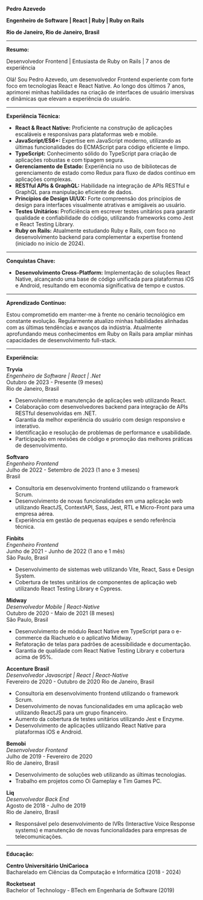 **Pedro Azevedo**

**Engenheiro de Software | React | Ruby | Ruby on Rails**

**Rio de Janeiro, Rio de Janeiro, Brasil**

---

**Resumo:**

Desenvolvedor Frontend | Entusiasta de Ruby on Rails | 7 anos de experiência

Olá! Sou Pedro Azevedo, um desenvolvedor Frontend experiente com forte foco em tecnologias React e React Native. Ao longo dos últimos 7 anos, aprimorei minhas habilidades na criação de interfaces de usuário imersivas e dinâmicas que elevam a experiência do usuário.

---

**Experiência Técnica:**

- **React & React Native:** Proficiente na construção de aplicações escaláveis e responsivas para plataformas web e mobile.
- **JavaScript/ES6+:** Expertise em JavaScript moderno, utilizando as últimas funcionalidades do ECMAScript para código eficiente e limpo.
- **TypeScript:** Conhecimento sólido do TypeScript para criação de aplicações robustas e com tipagem segura.
- **Gerenciamento de Estado:** Experiência no uso de bibliotecas de gerenciamento de estado como Redux para fluxo de dados contínuo em aplicações complexas.
- **RESTful APIs & GraphQL:** Habilidade na integração de APIs RESTful e GraphQL para manipulação eficiente de dados.
- **Princípios de Design UI/UX:** Forte compreensão dos princípios de design para interfaces visualmente atrativas e amigáveis ao usuário.
- **Testes Unitários:** Proficiência em escrever testes unitários para garantir qualidade e confiabilidade do código, utilizando frameworks como Jest e React Testing Library.
- **Ruby on Rails:** Atualmente estudando Ruby e Rails, com foco no desenvolvimento backend para complementar a expertise frontend (iniciado no início de 2024).

---

**Conquistas Chave:**

- **Desenvolvimento Cross-Platform:** Implementação de soluções React Native, alcançando uma base de código unificada para plataformas iOS e Android, resultando em economia significativa de tempo e custos.

---

**Aprendizado Contínuo:**

Estou comprometido em manter-me à frente no cenário tecnológico em constante evolução. Regularmente atualizo minhas habilidades alinhadas com as últimas tendências e avanços da indústria. Atualmente aprofundando meus conhecimentos em Ruby on Rails para ampliar minhas capacidades de desenvolvimento full-stack.

---

**Experiência:**

**Tryvia**  
*Engenheiro de Software | React | .Net*  
Outubro de 2023 - Presente (9 meses)  
Rio de Janeiro, Brasil
- Desenvolvimento e manutenção de aplicações web utilizando React.
- Colaboração com desenvolvedores backend para integração de APIs RESTful desenvolvidas em .NET.
- Garantia da melhor experiência do usuário com design responsivo e interativo.
- Identificação e resolução de problemas de performance e usabilidade.
- Participação em revisões de código e promoção das melhores práticas de desenvolvimento.

**Softvaro**  
*Engenheiro Frontend*  
Julho de 2022 - Setembro de 2023 (1 ano e 3 meses)  
Brasil
- Consultoria em desenvolvimento frontend utilizando o framework Scrum.
- Desenvolvimento de novas funcionalidades em uma aplicação web utilizando ReactJS, ContextAPI, Sass, Jest, RTL e Micro-Front para uma empresa aérea.
- Experiência em gestão de pequenas equipes e sendo referência técnica.

**Finbits**  
*Engenheiro Frontend*  
Junho de 2021 - Junho de 2022 (1 ano e 1 mês)  
São Paulo, Brasil
- Desenvolvimento de sistemas web utilizando Vite, React, Sass e Design System.
- Cobertura de testes unitários de componentes de aplicação web utilizando React Testing Library e Cypress.

**Midway**  
*Desenvolvedor Mobile | React-Native*  
Outubro de 2020 - Maio de 2021 (8 meses)  
São Paulo, Brasil
- Desenvolvimento de módulo React Native em TypeScript para o e-commerce da Riachuelo e o aplicativo Midway.
- Refatoração de telas para padrões de acessibilidade e documentação.
- Garantia de qualidade com React Native Testing Library e cobertura acima de 95%.

**Accenture Brasil**  
*Desenvolvedor Javascript | React | React-Native*  
Fevereiro de 2020 - Outubro de 2020
Rio de Janeiro, Brasil
- Consultoria em desenvolvimento frontend utilizando o framework Scrum.
- Desenvolvimento de novas funcionalidades em uma aplicação web utilizando ReactJS para um grupo financeiro.
- Aumento da cobertura de testes unitários utilizando Jest e Enzyme.
- Desenvolvimento de aplicações utilizando React Native para plataformas iOS e Android.

**Bemobi**  
*Desenvolvedor Frontend*  
Julho de 2019 - Fevereiro de 2020  
Rio de Janeiro, Brasil
- Desenvolvimento de soluções web utilizando as últimas tecnologias.
- Trabalho em projetos como Oi Gameplay e Tim Games PC.

**Liq**  
*Desenvolvedor Back End*  
Agosto de 2018 - Julho de 2019  
Rio de Janeiro, Brasil
- Responsável pelo desenvolvimento de IVRs (Interactive Voice Response systems) e manutenção de novas funcionalidades para empresas de telecomunicações.

---

**Educação:**

**Centro Universitário UniCarioca**  
Bacharelado em Ciências da Computação e Informática (2018 - 2024)

**Rocketseat**  
Bachelor of Technology - BTech em Engenharia de Software (2019)
